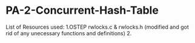 # PA-2-Concurrent-Hash-Table
List of Resources used:
1.OSTEP rwlocks.c & rwlocks.h (modified and got rid of any unecessary functions and definitions)
2.